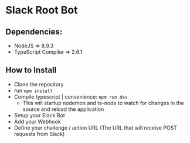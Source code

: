 # Slack Root Bot
## Dependencies:
 - NodeJS => 8.9.3
 - TypeScript Compiler => 2.6.1

## How to Install
 - Clone the repository
 - run `npm install`
 - Compile typescript | convenience: `npm run dev`
    - This will startup nodemon and ts-node to watch for changes in the source and reload the application
 - Setup your Slack Bot
 - Add your Webhook
 - Define your challenge / action URL (The URL that will receive POST requests from Slack)